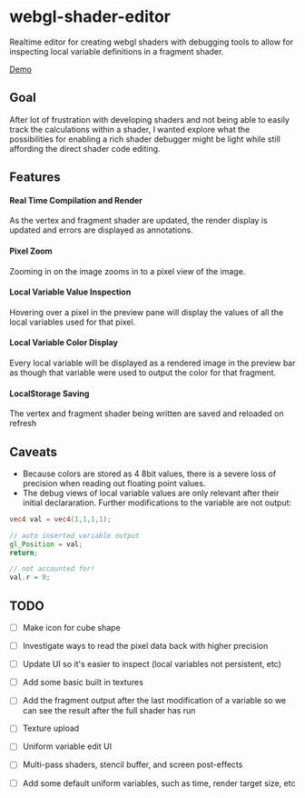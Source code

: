 # webgl-shader-editor
Realtime editor for creating webgl shaders with debugging tools to allow for inspecting local variable definitions in a fragment shader.

[Demo](https://gkjohnson.github.io/webgl-shader-editor/dist/index.bundle.html)

## Goal
After lot of frustration with developing shaders and not being able to easily track the calculations within a shader, I wanted explore what the possibilities for enabling a rich shader debugger might be light while still affording the direct shader code editing.

## Features
#### Real Time Compilation and Render
As the vertex and fragment shader are updated, the render display is updated and errors are displayed as annotations.

#### Pixel Zoom
Zooming in on the image zooms in to a pixel view of the image.

#### Local Variable Value Inspection
Hovering over a pixel in the preview pane will display the values of all the local variables used for that pixel.

#### Local Variable Color Display
Every local variable will be displayed as a rendered image in the preview bar as though that variable were used to output the color for that fragment.

#### LocalStorage Saving
The vertex and fragment shader being written are saved and reloaded on refresh

## Caveats
- Because colors are stored as 4 8bit values, there is a severe loss of precision when reading out floating point values.
- The debug views of local variable values are only relevant after their initial declararation. Further modifications to the variable are not output:
```glsl
vec4 val = vec4(1,1,1,1);

// auto inserted variable output
gl_Position = val;
return;

// not accounted for!
val.r = 0;
```


## TODO
- [ ] Make icon for cube shape
- [ ] Investigate ways to read the pixel data back with higher precision
- [ ] Update UI so it's easier to inspect (local variables not persistent, etc)
- [ ] Add some basic built in textures
- [ ] Add the fragment output after the last modification of a variable so we can see the result after the full shader has run

- [ ] Texture upload
- [ ] Uniform variable edit UI
- [ ] Multi-pass shaders, stencil buffer, and screen post-effects
- [ ] Add some default uniform variables, such as time, render target size, etc
